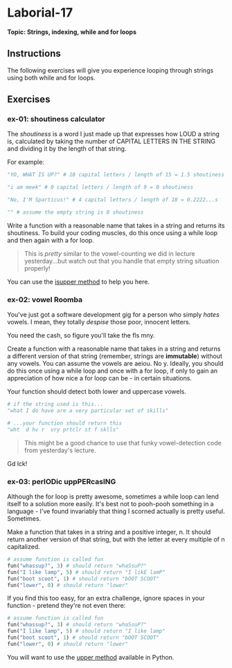 # Laborial-17

**Topic: Strings, indexing, while and for loops**

## Instructions

The following exercises will give you experience looping through strings using both while and for loops. 

## Exercises

### ex-01: shoutiness calculator 

The _shoutiness_ is a word I just made up that expresses how LOUD a string is, calculated by taking the number of CAPITAL LETTERS IN THE STRING and dividing it by the length of that string.

For example:

```python
"YO, WHAT IS UP?" # 10 capital letters / length of 15 = 1.5 shoutiness

"i am meek" # 0 capital letters / length of 9 = 0 shoutiness

"No, I'M Sparticus!" # 4 capital letters / length of 18 = 0.2222...s

"" # assume the empty string is 0 shoutiness
```

Write a function with a reasonable name that takes in a string and returns its shoutiness. To build your coding muscles, do this once using a while loop and then again with a for loop.

> This is _pretty_ similar to the vowel-counting we did in lecture yesterday...but watch out that you handle that empty string situation properly!

You can use the [isupper method](https://docs.python.org/3/library/stdtypes.html#str.isupper) to help you here.


### ex-02: vowel Roomba

You've just got a software development gig for a person who simply _hates_ vowels. I mean, they totally _despise_ those poor, innocent letters.

You need the cash, so figure you'll take the fls mny.

Create a function with a reasonable name that takes in a string and returns a different version of that string (remember, strings are **immutable**) without any vowels. You can assume the vowels are aeiou. No y. Ideally, you should do this once using a while loop and once with a for loop, if only to gain an appreciation of how nice a for loop can be - in certain situations.

Your function should detect both lower and uppercase vowels.

```python
# if the string used is this...
"what I do have are a very particular set of skills" 

# ...your function should return this
"wht  d hv r  vry prtclr st f sklls"
```

> This might be a good chance to use that funky vowel-detection code from yesterday's lecture.

Gd lck!


### ex-03: perIODic uppPERcasING

Although the for loop is pretty awesome, sometimes a while loop can lend itself to a solution more easily. It's best not to pooh-pooh something in a language - I've found invariably that thing I scorned actually is pretty useful. Sometimes.

Make a function that takes in a string and a positive integer, n. It should return another version of that string, but with the letter at every multiple of n capitalized.

```python
# assume function is called fun
fun("whassup?", 3) # should return "whaSsuP?"
fun("I like lamp", 5) # should return "I likE lamP"
fun("boot scoot", 1) # should return "bOOT SCOOT"
fun("lower", 0) # should return "lower"
```

If you find this too easy, for an extra challenge, ignore spaces in your function - pretend they're not even there:

```python
# assume function is called fun
fun("whassup?", 3) # should return "whaSsuP?"
fun("I like lamp", 5) # should return "I like lamp"
fun("boot scoot", 1) # should return "bOOT SCOOT"
fun("lower", 0) # should return "lower"
```

You will want to use the [upper method](https://docs.python.org/3/library/stdtypes.html#str.upper) available in Python.